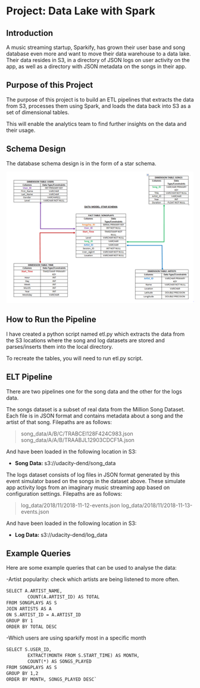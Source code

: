 # Project: Data Lake with Spark

## Introduction

A music streaming startup, Sparkify, has grown their user base and song database even more and want to move their data warehouse to a data lake. Their data resides in S3, in a directory of JSON logs on user activity on the app, as well as a directory with JSON metadata on the songs in their app.

## Purpose of this Project

The purpose of this project is to build an ETL pipelines that extracts the data from S3, processes them using Spark, and loads the data back into S3 as a set of dimensional tables. 

This will enable the analytics team to find further insights on the data and their usage. 

## Schema Design

The database schema design is in the form of a star schema. 

![This is an image](https://github.com/Rachita1011/Udacity-Data-Engineering-Nano-Degree/blob/main/Project%204%20-%20Data%20Lakes%20with%20Spark/Star%20Schema.PNG)

## How to Run the Pipeline

I have created a python script named etl.py which extracts the data from the S3 locations where the song and log datasets are stored and parses/inserts them into the local directory. 

To recreate the tables, you will need to run etl.py script.

## ELT Pipeline

There are two pipelines one for the song data and the other for the logs data.

The songs dataset is a subset of real data from the Million Song Dataset. Each file is in JSON format and contains metadata about a song and the artist of that song. Filepaths are as follows:

> song_data/A/B/C/TRABCEI128F424C983.json
> song_data/A/A/B/TRAABJL12903CDCF1A.json

And have been loaded in the following location in S3:

- **Song Data:** s3://udacity-dend/song_data

The logs dataset consists of log files in JSON format generated by this event simulator based on the songs in the dataset above. These simulate app activity logs from an imaginary music streaming app based on configuration settings. Filepaths are as follows:

> log_data/2018/11/2018-11-12-events.json
> log_data/2018/11/2018-11-13-events.json

And have been loaded in the following location in S3:

- **Log Data:** s3://udacity-dend/log_data

## Example Queries

Here are some example queries that can be used to analyse the data:

-Artist popularity: check which artists are being listened to more often.

    SELECT A.ARTIST_NAME, 
            COUNT(A.ARTIST_ID) AS TOTAL 
    FROM SONGPLAYS AS S 
    JOIN ARTISTS AS A 
    ON S.ARTIST_ID = A.ARTIST_ID 
    GROUP BY 1 
    ORDER BY TOTAL DESC

-Which users are using sparkify most in a specific month

    SELECT S.USER_ID, 
            EXTRACT(MONTH FROM S.START_TIME) AS MONTH, 
            COUNT(*) AS SONGS_PLAYED 
    FROM SONGPLAYS AS S 
    GROUP BY 1,2 
    ORDER BY MONTH, SONGS_PLAYED DESC`
